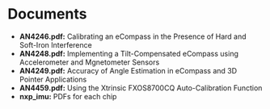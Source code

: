 # Documents

- **AN4246.pdf:** Calibrating an eCompass in the Presence of Hard and Soft-Iron Interference
- **AN4248.pdf:** Implementing a Tilt-Compensated eCompass using Accelerometer and Mgnetometer Sensors
- **AN4249.pdf:** Accuracy of Angle Estimation in eCompass and 3D Pointer Applications
- **AN4459.pdf:** Using the Xtrinsic FXOS8700CQ Auto-Calibration Function
- **nxp_imu:** PDFs for each chip
